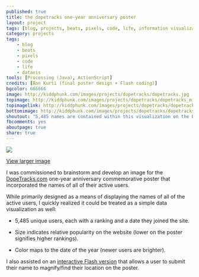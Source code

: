 ```yaml
---
published: true
title: the dopetracks one-year anniversary poster
layout: project
tags: [blog, projects, beats, pixels, code, life, information visualization]
category: projects
tags:
    - blog
    - beats
    - pixels
    - code
    - life
    - datavis
tools: [Processing (Java), ActionScript]
credits: [Ron Kurti (final poster design + Flash coding)]
bgcolor: 666666
image: http://kiddphunk.com/images/projects/dopetracks/dopetracks.jpg
topimage: http://kiddphunk.com/images/projects/dopetracks/dopetracks_mini.jpg
topimagelink: http://kiddphunk.com/images/projects/dopetracks/dopetracks_large.jpg
bottomimage: http://kiddphunk.com/images/projects/dopetracks/dopetracks_detail.jpg
shoutout: "5,485 names are contained within this visualization on the DopeTracks one-year anniversary poster."
fbcomments: yes
aboutpage: true
share: true
---
```

<img class='feedimg' src='{{page.topimage}}'>

[View larger image](http://kiddphunk.com/images/projects/dopetracks/dopetracks_large.jpg)


I was commissioned to brainstorm and develop an image for the [DopeTracks.com](http://dopetracks.com) one-year anniversary commemorative poster that incorporated the names of all of their active users. 

While primarily designed as a means of displaying the names of all of the active users, I quickly realized it could be treated as a simple data visualization as well:

* 5,485 unique users, each with a ranking and a date they joined the site.

* Size indicates relative popularity on the website (lower on the poster signifies higher rankings).

* Color maps to the date of the year (newer users are brighter).


I also assisted on an [interactive Flash version](http://blog.dopetracks.com/2008/04/04/omg-dopetracks-is-1-year-old) that allows a user to submit their name to magnify/find their location on the poster.



